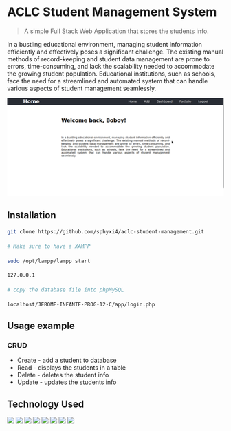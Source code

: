 # ACLC Student Management System

> A simple Full Stack Web Application that stores the students info.

In a bustling educational environment, managing student
information efficiently and effectively poses a significant
challenge. The existing manual methods of record-keeping and
student data management are prone to errors, time-consuming,
and lack the scalability needed to accommodate the growing
student population. Educational institutions, such as
schools, face the need for a streamlined and automated
system that can handle various aspects of student management
seamlessly.

![](./images/Screenshot_2023-12-21_20-26-17.png)

## Installation



``` sh
git clone https://github.com/sphyxi4/aclc-student-management.git

# Make sure to have a XAMPP

sudo /opt/lampp/lampp start

127.0.0.1

# copy the database file into phpMySQL

localhost/JEROME-INFANTE-PROG-12-C/app/login.php
```




## Usage example

### CRUD
- Create - add a student to database
- Read - displays the students in a table
- Delete - deletes the student info
- Update - updates the students info



## Technology Used

<img src="https://img.shields.io/badge/Linux_Mint-87CF3E?style=for-the-badge&logo=linux-mint&logoColor=white"> <img src="https://img.shields.io/badge/PHP-777BB4?style=for-the-badge&logo=php&logoColor=white"> <img src="https://img.shields.io/badge/HTML5-E34F26?style=for-the-badge&logo=html5&logoColor=white"> <img src="https://img.shields.io/badge/JavaScript-323330?style=for-the-badge&logo=javascript&logoColor=F7DF1E"> <img src="https://img.shields.io/badge/CSS3-1572B6?style=for-the-badge&logo=css3&logoColor=white"> <img src="https://img.shields.io/badge/VSCode-0078D4?style=for-the-badge&logo=visual%20studio%20code&logoColor=white"> <img src="https://img.shields.io/badge/MySQL-005C84?style=for-the-badge&logo=mysql&logoColor=white"> <img src="https://img.shields.io/badge/Xampp-F37623?style=for-the-badge&logo=xampp&logoColor=white"> 

